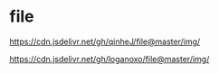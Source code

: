 # file
https://cdn.jsdelivr.net/gh/qinheJ/file@master/img/

https://cdn.jsdelivr.net/gh/loganoxo/file@master/img/
